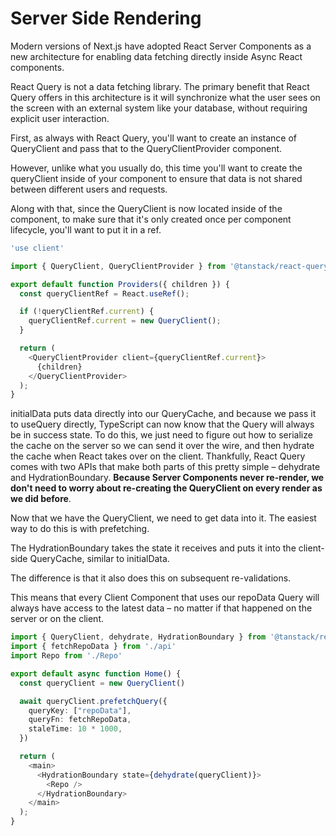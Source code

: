 # Server Side Rendering

Modern versions of Next.js have adopted React Server Components as a new architecture for enabling data fetching directly inside Async React components.

React Query is not a data fetching library. The primary benefit that React Query offers in this architecture is it will synchronize what the user sees on the screen with an external system like your database, without requiring explicit user interaction.

First, as always with React Query, you'll want to create an instance of QueryClient and pass that to the QueryClientProvider component.

However, unlike what you usually do, this time you'll want to create the queryClient inside of your component to ensure that data is not shared between different users and requests.

Along with that, since the QueryClient is now located inside of the component, to make sure that it's only created once per component lifecycle, you'll want to put it in a ref.

```ts
'use client'

import { QueryClient, QueryClientProvider } from '@tanstack/react-query'

export default function Providers({ children }) {
  const queryClientRef = React.useRef();

  if (!queryClientRef.current) {
    queryClientRef.current = new QueryClient();
  }

  return (
    <QueryClientProvider client={queryClientRef.current}>
      {children}
    </QueryClientProvider>
  );
}
```

initialData puts data directly into our QueryCache, and because we pass it to useQuery directly, TypeScript can now know that the Query will always be in success state.
To do this, we just need to figure out how to serialize the cache on the server so we can send it over the wire, and then hydrate the cache when React takes over on the client.
Thankfully, React Query comes with two APIs that make both parts of this pretty simple – dehydrate and HydrationBoundary.
__Because Server Components never re-render, we don't need to worry about re-creating the QueryClient on every render as we did before__.

Now that we have the QueryClient, we need to get data into it. The easiest way to do this is with prefetching.

The HydrationBoundary takes the state it receives and puts it into the client-side QueryCache, similar to initialData.

The difference is that it also does this on subsequent re-validations.

This means that every Client Component that uses our repoData Query will always have access to the latest data – no matter if that happened 
on the server or on the client.

```ts
import { QueryClient, dehydrate, HydrationBoundary } from '@tanstack/react-query'
import { fetchRepoData } from './api'
import Repo from './Repo'

export default async function Home() {
  const queryClient = new QueryClient()

  await queryClient.prefetchQuery({
    queryKey: ["repoData"],
    queryFn: fetchRepoData,
    staleTime: 10 * 1000,
  })

  return (
    <main>
      <HydrationBoundary state={dehydrate(queryClient)}>
        <Repo />
      </HydrationBoundary>
    </main>
  );
}
```